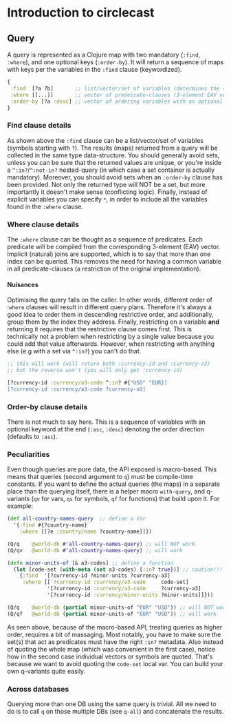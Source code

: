 # Introduction to circlecast


## Query
A query is represented as a Clojure map with two mandatory (`:find`, `:where`), and one optional keys (`:order-by`).
It will return a sequence of maps with keys per the variables in the `:find` clause (keywordized). 

```clj
{
 :find  [?a ?b]       ;; list/vector/set of variables (determines the returned data-structure)
 :where [[...]]       ;; vector of predeicate-clauses (3-element EAV vector) to be AND-ed - a map is interpreted as a (nested) query 
 :order-by [?a :desc] ;; vector of ordering variables with an optional keyword at the end denoting direction)
}
``` 

### Find clause details
As shown above the `:find` clause can be a list/vector/set of variables (symbols starting with `?`). 
The results (maps) returned from a query will be collected in the same type data-structure. 
You should generally avoid sets, unless you can be sure that the returned values are unique, or
you're inside a `^:in?`/`^:not-in?` nested-query (in which case a set container is actually mandatory). 
Moreover, you should avoid sets when an `:order-by` clause has been provided. Not only the returned type will NOT be a set, 
but more importantly it doesn't make sense (conflicting logic). Finally, instead of explicit variables you can specify `*`,
in order to include all the variables found in the `:where` clause. 


### Where clause details
The `:where` clause can be thought as a sequence of predicates. Each predicate will be compiled from the corresponding 
3-element (EAV) vector. Implicit (natural) joins are supported, which is to say that more than one index can be queried.
This removes the need for having a common variable in all predicate-clauses (a restriction of the original implementation).

 
#### Nuisances
Optimising the query falls on the caller. In other words, different order of :`where` clauses will result in different query plans.
Therefore it's always a good idea to order them in descending restrictive order, and additionally, group them by the index they address.
Finally, restricting on a variable **and** returning it requires that the restrictive clause comes first. 
This is technically not a problem when restricting by a single value because you could add that value afterwards. 
However, when restricting with anything else (e.g with a set via `^:in?`) you can't do that.

```clj
;; this will work (will return both :currency-id and :currency-a3)
;; but the reverse won't (you will only get :currency-id)

[?currency-id :currency/a3-code ^:in? #{"USD" "EUR}]
[?currency-id :currency/a3-code ?currency-a3]
```

### Order-by clause details
There is not much to say here. This is a sequence of variables with an optional keyword at the end (`:asc`, `:desc`) 
denoting the order direction (defaults to `:asc`).
 
### Peculiarities 
Even though queries are pure data, the API exposed is macro-based. This means that queries (second argument to `q`) must be compile-time constants.
If you want to define the actual queries (the maps) in a separate place than the querying itself, there is a helper macro `with-query`, 
and q-variants (`qv` for vars, `qs` for symbols, `qf` for functions) that build upon it. 
For example:

```clj
(def all-country-names-query  ;; define a Var
  '{:find #{?country-name}
    :where [[?e :country/name ?country-name]]})

(Q/q    @world-db #'all-country-names-query) ;; will NOT work
(Q/qv   @world-db #'all-country-names-query) ;; will work

(defn minor-units-of [& a3-codes] ;; define a function
  (let [code-set (with-meta (set a3-codes) {:in? true})] ;; caution!!!
    {:find  '[?currency-id ?minor-units ?currency-a3]
     :where [['?currency-id :currency/a3-code     code-set]
             '[?currency-id :currency/a3-code     ?currency-a3]
             '[?currency-id :currency/minor-units ?minor-units]]}))

(Q/q    @world-db (partial minor-units-of "EUR" "USD")) ;; will NOT work
(Q/qf   @world-db (partial minor-units-of "EUR" "USD")) ;; will work

```
As seen above, because of the macro-based API, treating queries as higher order, requires a bit of massaging.
Most notably, you have to make sure the set(s) that act as predicates must have the right `:in?` metadata.
Also instead of quoting the whole map (which was convenient in the first case), notice how in the second case 
individual vectors or symbols are quoted. That's because we want to avoid quoting the `code-set` local var. 
You can build your own q-variants quite easily.

### Across databases

Querying more than one DB using the same query is trivial. All we need to do is to call `q` on those multiple DBs 
(see `q-all`) and concatenate the results.

